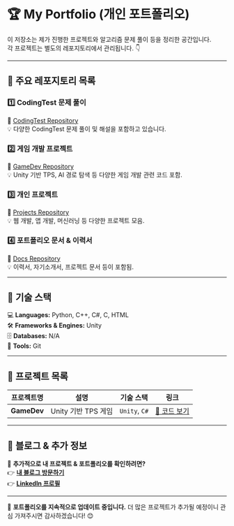 # 🏆 My Portfolio (개인 포트폴리오)

이 저장소는 제가 진행한 프로젝트와 알고리즘 문제 풀이 등을 정리한 공간입니다.\
각 프로젝트는 별도의 레포지토리에서 관리됩니다. 👇

---

## 📌 주요 레포지토리 목록

### 1️⃣ CodingTest 문제 풀이

🔗 [CodingTest Repository](https://github.com/youngchan-kim/CodingTest)\
💡 다양한 CodingTest 문제 풀이 및 해설을 포함하고 있습니다.

### 2️⃣ 게임 개발 프로젝트

🔗 [GameDev Repository](https://github.com/youngchan-kim/GameDev)\
💡 Unity 기반 TPS, AI 경로 탐색 등 다양한 게임 개발 관련 코드 포함.

### 3️⃣ 개인 프로젝트

🔗 [Projects Repository](https://github.com/youngchan-kim/Projects)\
💡 웹 개발, 앱 개발, 머신러닝 등 다양한 프로젝트 모음.

### 4️⃣ 포트폴리오 문서 & 이력서

🔗 [Docs Repository](https://github.com/youngchan-kim/Docs)\
💡 이력서, 자기소개서, 프로젝트 문서 등이 포함됨.

---

## 🔧 기술 스택

💻 **Languages:** Python, C++, C#, C, HTML\
🛠️ **Frameworks & Engines:** Unity\
🗄 **Databases:** N/A\
🔧 **Tools:** Git

---

## 📂 프로젝트 목록

| 프로젝트명                  | 설명              | 기술 스택         | 링크                                                               |
| ---------------------- | --------------- | ------------- | ---------------------------------------------------------------- |
| **GameDev**           | Unity 기반 TPS 게임 | `Unity`, `C#` | [🔗 코드 보기](https://github.com/youngchan-kim/GameDev)             |

---

## 📝 블로그 & 추가 정보

📌 **추가적으로 내 프로젝트 & 포트폴리오를 확인하려면?**\
👉 **[내 블로그 방문하기](https://sweet-die-is-back.tistory.com)**\
👉 **[LinkedIn 프로필](https://linkedin.com/in/내아이디)**

---

🚀 **포트폴리오를 지속적으로 업데이트 중입니다.** 더 많은 프로젝트가 추가될 예정이니 관심 가져주시면 감사하겠습니다! 😊

